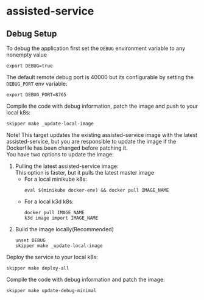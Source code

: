 # assisted-service

## Debug Setup

To debug the application first set the `DEBUG` environment variable to any nonempty value

```shell
export DEBUG=true
```

The default remote debug port is 40000 but its configurable by setting the `DEBUG_PORT` env variable:

```shell
export DEBUG_PORT=8765
```

Compile the code with debug information, patch the image and push to your local k8s:

```shell
skipper make _update-local-image
```
Note! This target updates the existing assisted-service image with the latest assisted-service, but you are responsible to update the image
if the Dockerfile has been changed before patching it.\
You have two options to update the image:
1. Pulling the latest assisted-service image:\
   This option is faster, but it pulls the latest master image
    * For a local minikube k8s:
        ```shell
        eval $(minikube docker-env) && docker pull IMAGE_NAME
        ```
    * For a local k3d k8s:
        ```shell
        docker pull IMAGE_NAME
        k3d image import IMAGE_NAME
        ```
2. Build the image locally(Recommended)
    ```shell
    unset DEBUG
    skipper make _update-local-image
    ```

Deploy the service to your local k8s:

```shell
skipper make deploy-all
```

Compile the code with debug information and patch the image:

```shell
skipper make update-debug-minimal
```







